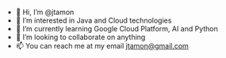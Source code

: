 - 👋 Hi, I’m @jtamon
- 👀 I’m interested in Java and Cloud technologies
- 🌱 I’m currently learning Google Cloud Platform, AI and Python
- 💞️ I’m looking to collaborate on anything
- 📫 You can reach me at my email jtamon@gmail.com

<!---
jtamon/jtamon is a ✨ special ✨ repository because its `README.md` (this file) appears on your GitHub profile.
You can click the Preview link to take a look at your changes.
--->

